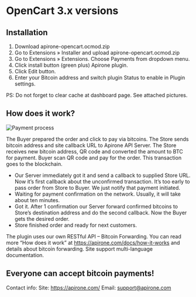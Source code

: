 # OpenCart 3.x versions

## Installation

1) Download apirone-opencart.ocmod.zip
2) Go to Extensions » Installer and upload apirone-opencart.ocmod.zip
3) Go to Extensions » Extensions. Choose Payments from dropdown menu.
4) Click install button (green plus) Apirone plugin.
5) Click Edit button.
6) Enter your Bitcoin address and switch plugin Status to enable in Plugin settings.

PS: Do not forget to clear cache at dashboard page. See attached pictures.


## How does it work?

![Payment process](https://image.opencart.com/original/5af5776710e75.jpg)

The Buyer prepared the order and click to pay via bitcoins.
The Store sends bitcoin address and site callback URL to Apirone API Server.
The Store receives new bitcoin address, QR code and converted the amount to BTC for payment.
Buyer scan QR code and pay for the order. This transaction goes to the blockchain.

* Our Server immediately got it and send a callback to supplied Store URL. Now it’s first callback about the unconfirmed transaction. It’s too early to pass order from Store to Buyer. We just notify that payment initiated.
* Waiting for payment confirmation on the network. Usually, it will take about ten minutes.
* Got it. After 1 confirmation our Server forward confirmed bitcoins to Store’s destination address and do the second callback. Now the Buyer gets the desired order.
* Store finished order and ready for next customers.

The plugin uses our own RESTful API – Bitcoin Forwarding. You can read more “How does it work” at https://apirone.com/docs/how-it-works and details about bitcoin forwarding. Site support multi-language documentation.

## Everyone can accept bitcoin payments!

Contact info:
Site: https://apirone.com/
Email: support@apirone.com
